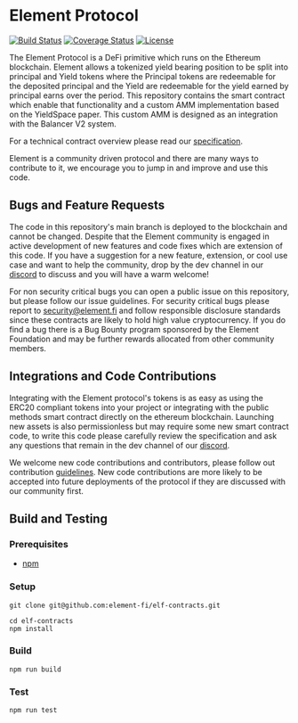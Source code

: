 # Element Protocol

[![Build Status](https://github.com/element-fi/elf-contracts/workflows/Tests/badge.svg)](https://github.com/element-fi/elf-contracts/actions)
[![Coverage Status](https://coveralls.io/repos/github/element-fi/elf-contracts/badge.svg?branch=main&service=github&t=7FWsvc)](https://coveralls.io/github/element-fi/elf-contracts?branch=main)
[![License](https://img.shields.io/badge/License-Apache%202.0-blue.svg)](https://github.com/element-fi/elf-contracts/blob/master/LICENSE)

The Element Protocol is a DeFi primitive which runs on the Ethereum blockchain. Element allows a tokenized yield bearing position to be split into principal and Yield tokens where the Principal tokens are redeemable for the deposited principal and the Yield are redeemable for the yield earned by principal earns over the period. This repository contains the smart contract which enable that functionality and a custom AMM implementation based on the YieldSpace paper. This custom AMM is designed as an integration with the Balancer V2 system.

For a technical contract overview please read our [specification](https://github.com/element-fi/elf-contracts/blob/master/SPECIFICATION.md).

Element is a community driven protocol and there are many ways to contribute to it, we encourage you to jump in and improve and use this code.

## Bugs and Feature Requests

The code in this repository's main branch is deployed to the blockchain and cannot be changed. Despite that the Element community is engaged in active development of new features and code fixes which are extension of this code. If you have a suggestion for a new feature, extension, or cool use case and want to help the community, drop by the dev channel in our [discord](https://discord.com/invite/JpctS728r9) to discuss and you will have a warm welcome!

For non security critical bugs you can open a public issue on this repository, but please follow our issue guidelines. For security critical bugs please report to security@element.fi and follow responsible disclosure standards since these contracts are likely to hold high value cryptocurrency. If you do find a bug there is a Bug Bounty program sponsored by the Element Foundation and may be further rewards allocated from other community members.

## Integrations and Code Contributions

Integrating with the Element protocol's tokens is as easy as using the ERC20 compliant tokens into your project or integrating with the public methods smart contract directly on the ethereum blockchain. Launching new assets is also permissionless but may require some new smart contract code, to write this code please carefully review the specification and ask any questions that remain in the dev channel of our [discord](https://discord.com/invite/JpctS728r9).

We welcome new code contributions and contributors, please follow out contribution [guidelines](https://github.com/element-fi/elf-contracts/blob/master/CONTRIBUTING.md). New code contributions are more likely to be accepted into future deployments of the protocol if they are discussed with our community first.

## Build and Testing

### Prerequisites

- [npm](https://nodejs.org/en/download/)

### Setup

```
git clone git@github.com:element-fi/elf-contracts.git
```

```
cd elf-contracts
npm install
```

### Build

```
npm run build
```

### Test

```
npm run test
```
